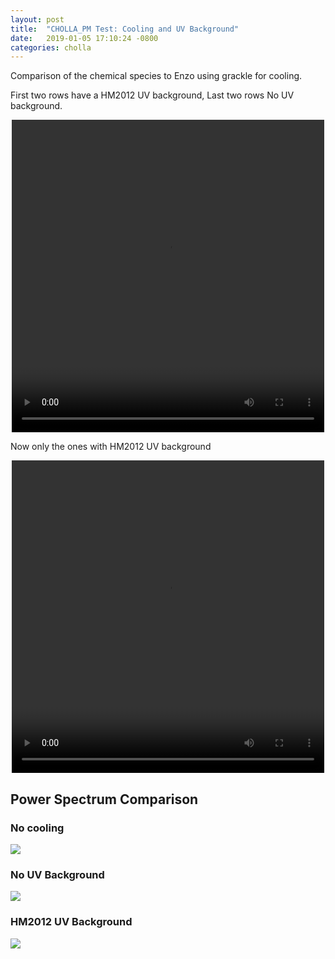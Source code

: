 ```yaml
---
layout: post
title:  "CHOLLA_PM Test: Cooling and UV Background"
date:   2019-01-05 17:10:24 -0800
categories: cholla
---
```



Comparison of the chemical species to Enzo using grackle for cooling.


First two rows have a HM2012 UV background, Last two rows No UV background.

<div style="text-align: center">
<video src="{{ site.url }}assets/videos/chemistry_metals_uv.mp4" width="500" height="500" controls preload> </video>
</div>


Now only the ones with HM2012 UV background

<div style="text-align: center">
<video src="{{ site.url }}assets/videos/chemistry_uv.mp4" width="500" height="500" controls preload> </video>
</div>


## Power Spectrum Comparison

### No cooling
<img src="{{ site.url }}assets/images/ps_256_hydro.png">

### No UV Background
<img src="{{ site.url }}assets/images/ps_256_cool_metals.png">

### HM2012 UV Background
<img src="{{ site.url }}assets/images/ps_256_cool_uv.png">
